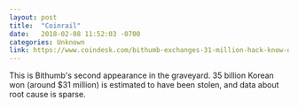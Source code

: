 ```yaml
---
layout: post
title:  "Coinrail"
date:   2018-02-08 11:52:03 -0700
categories: Unknown
link: https://www.coindesk.com/bithumb-exchanges-31-million-hack-know-dont-know/
---
```

This is Bithumb's second appearance in the graveyard. 35 billion Korean won (around $31 million) is estimated to have been stolen, and data about root cause is sparse.

